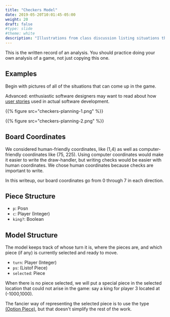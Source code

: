 ```yaml
---
title: "Checkers Model"
date: 2019-05-20T10:01:45-05:00
weight: 20
draft: false
#type: slide
#theme: white
description: "Illustrations from class discussion listing situations that should happen in the game."
---
```


This is the written record of an analysis. You should practice doing
your own analysis of a game, not just copying this one.
<!--more-->

## Examples

Begin with pictures of all of the situations that can come up in the
game. 

Advanced: enthusiastic software designers may want to read about
how [user stories](https://www.alexandercowan.com/best-agile-user-story/)
used in actual software development.

<!-- page 2 of file:: gm convert FILE.pdf[1]  -crop 510x770+20+20 -->

{{% figure src="checkers-planning-1.png" %}}

{{% figure src="checkers-planning-2.png" %}}

## Board Coordinates

We considered human-friendly coordinates, like (1,4) as well as
computer-friendly coordinates like (75, 225). Using computer
coordinates would make it easier to write the draw-handler, but
writing checks would be easier with human coordinates. We chose human
coordinates because checks are important to write.

In this writeup, our board coordinates go from 0 through 7 in each
direction. 

## Piece Structure

* `p`: Posn
* `c`: Player (Integer)
* `king?`: Boolean

## Model Structure

The model keeps track of whose turn it is, where the pieces are, and
which piece (if any) is currently selected and ready to move.

* `turn`: Player (Integer)
* `ps`: (Listof Piece)
* `selected`: Piece

When there is no piece selected, we will put a special piece in the
selected location that could not arise in the game: say a king for
player 3 located at (-1000,1000). 

The fancier way of representing the selected piece is to use the type
[(Option
Piece)](https://docs.racket-lang.org/ts-reference/type-ref.html?q=Option#%28form._%28%28lib._typed-racket%2Fbase-env%2Fbase-types..rkt%29._.Option%29%29),
but that doesn't simplify the rest of the work.



